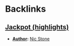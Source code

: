 
# Backlinks
## [Jackpot (highlights)](<Jackpot (highlights).md>)
- **[Author](<Author.md>):** [Nic Stone](<Nic Stone.md>)

